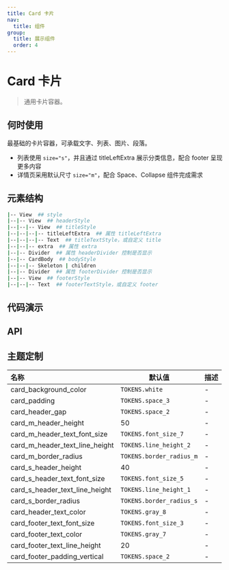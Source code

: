 ```yaml
---
title: Card 卡片
nav:
  title: 组件
group:
  title: 展示组件
  order: 4
---
```


# Card 卡片

> 通用卡片容器。

## 何时使用

最基础的卡片容器，可承载文字、列表、图片、段落。

- 列表使用 `size="s"`，并且通过 titleLeftExtra 展示分类信息，配合 footer 呈现更多内容
- 详情页采用默认尺寸 `size="m"`，配合 Space、Collapse 组件完成需求

## 元素结构

```bash
|-- View  ## style
|--|-- View  ## headerStyle
|--|--|-- View  ## titleStyle
|--|--|--|-- titleLeftExtra  ## 属性 titleLeftExtra
|--|--|--|-- Text  ## titleTextStyle，或自定义 title
|--|--|-- extra  ## 属性 extra
|--|-- Divider  ## 属性 headerDivider 控制是否显示
|--|-- CardBody  ## bodyStyle
|--|--|-- Skeleton | children
|--|-- Divider  ## 属性 footerDivider 控制是否显示
|--|-- View  ## footerStyle
|--|--|-- Text  ## footerTextStyle，或自定义 footer
```

## 代码演示

<code src="./__fixtures__/base.tsx"></code>

<code src="./__fixtures__/loading.tsx"></code>

<code src="./__fixtures__/square.tsx"></code>

## API

## 主题定制

| 名称                           | 默认值                   | 描述 |
| :----------------------------- | ------------------------ | ---- |
| card_background_color          | `TOKENS.white`           | -    |
| card_padding                   | `TOKENS.space_3`         | -    |
| card_header_gap                | `TOKENS.space_2`         | -    |
| card_m_header_height           | 50                       | -    |
| card_m_header_text_font_size   | `TOKENS.font_size_7`     | -    |
| card_m_header_text_line_height | `TOKENS.line_height_2`   | -    |
| card_m_border_radius           | `TOKENS.border_radius_m` | -    |
| card_s_header_height           | 40                       | -    |
| card_s_header_text_font_size   | `TOKENS.font_size_5`     | -    |
| card_s_header_text_line_height | `TOKENS.line_height_1`   | -    |
| card_s_border_radius           | `TOKENS.border_radius_s` | -    |
| card_header_text_color         | `TOKENS.gray_8`          | -    |
| card_footer_text_font_size     | `TOKENS.font_size_3`     | -    |
| card_footer_text_color         | `TOKENS.gray_7`          | -    |
| card_footer_text_line_height   | 20                       | -    |
| card_footer_padding_vertical   | `TOKENS.space_2`         | -    |
